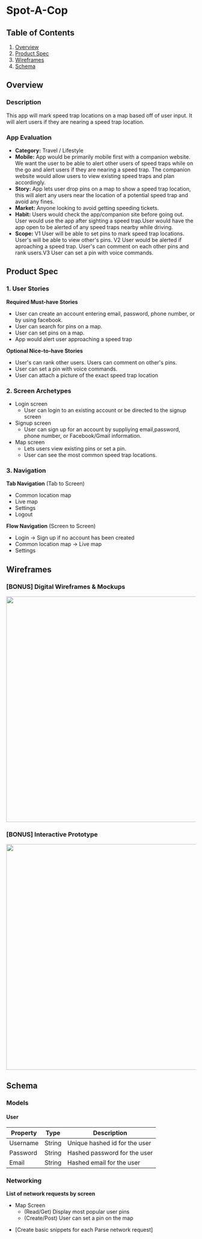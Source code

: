 # Spot-A-Cop

## Table of Contents
1. [Overview](#Overview)
1. [Product Spec](#Product-Spec)
1. [Wireframes](#Wireframes)
2. [Schema](#Schema)

## Overview
### Description
This app will mark speed trap locations on a map based off of user input. It will alert users if they are nearing a speed trap location.

### App Evaluation
- **Category:** Travel / Lifestyle
- **Mobile:** App would be primarily mobile first with a companion website. We want the user to be able to alert other users of speed traps while on the go and alert users if they are nearing a speed trap. The companion website would allow users to view existing speed traps and plan accordingly.
- **Story:** App lets user drop pins on a map to show a speed trap location, this will alert any users near the location of a potential speed trap and avoid any fines.
- **Market:** Anyone looking to avoid getting speeding tickets.
- **Habit:** Users would check the app/companion site before going out. User would use the app after sighting a speed trap.User would have the app open to be alerted of any speed traps nearby while driving.
- **Scope:** V1 User will be able to set pins to mark speed trap locations. User's will be able to view other's pins. V2 User would be alerted if aproaching a speed trap. User's can comment on each other pins and rank users.V3 User can set a pin with voice commands.

## Product Spec

### 1. User Stories

**Required Must-have Stories**

* User can create an account entering email, password, phone number, or by using facebook.
* User can search for pins on a map.
* User can set pins on a map.
* App would alert user approaching a speed trap

**Optional Nice-to-have Stories**

* User's can rank other users. Users can comment on other's pins.
* User can set a pin with voice commands.
* User can attach a picture of the exact speed trap location

### 2. Screen Archetypes

* Login screen
   * User can login to an existing account or be directed to the signup screen
* Signup screen
   * User can sign up for an account by suppliying email,password, phone number, or Facebook/Gmail information.
* Map screen
   * Lets users view existing pins or set a pin.
   * User can see the most common speed trap locations.


### 3. Navigation

**Tab Navigation** (Tab to Screen)

* Common location map
* Live map
* Settings
* Logout

**Flow Navigation** (Screen to Screen)

* Login -> Sign up if no account has been created
* Common location map -> Live map
* Settings

## Wireframes

### [BONUS] Digital Wireframes & Mockups
<img src="https://i.imgur.com/NoeCE47.png" width=600>

### [BONUS] Interactive Prototype
<img src="http://g.recordit.co/t0LdILeiRi.gif" width=600>

## Schema 
### Models
#### User

   | Property      | Type     | Description |
   | ------------- | -------- | ------------|
   | Username      | String   | Unique hashed id for the user |
   | Password      | String   | Hashed password for the user|
   | Email         | String   | Hashed email for the user |
   
### Networking
**List of network requests by screen**
* Map Screen
  * (Read/Get) Display most popular user pins
  * (Create/Post) User can set a  pin on the map

- [Create basic snippets for each Parse network request]


